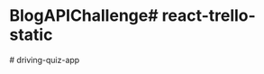 # BlogAPIChallenge#   r e a c t - t r e l l o - s t a t i c  
 #   d r i v i n g - q u i z - a p p  
 
